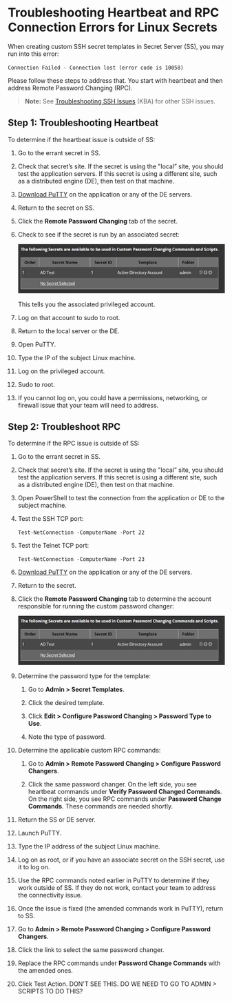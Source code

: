 [title]: # (Troubleshooting Heartbeat and RPC Connection Errors)
[tags]: # (troubleshooting, workaround, rpc, heartbeat)
[priority]: # (1000)

# Troubleshooting Heartbeat and RPC Connection Errors for Linux Secrets

 When creating custom SSH secret templates in Secret Server (SS), you may run into this error:

`Connection Failed - Connection lost (error code is 10058)` 

Please follow these steps to address that. You start with heartbeat and then address Remote Password Changing (RPC). 

> **Note:** See [Troubleshooting SSH Issues](https://thycotic.force.com/support/s/article/Troubleshooting-SSH-Issues) (KBA) for other SSH issues.

## Step 1: Troubleshooting Heartbeat

To determine if the heartbeat issue is outside of SS: 

1. Go to the errant secret in SS. 

1. Check that secret’s site. If the secret is using the "local” site, you should test the application servers. If this secret is using a different site, such as a distributed engine (DE), then test on that machine.

2. [Download PuTTY](https://www.chiark.greenend.org.uk/~sgtatham/putty/latest.html) on the application or any of the DE servers. 

2. Return to the secret on SS.

2. Click the **Remote Password Changing** tab of the secret. 

2. Check to see if the secret is run by an associated secret:

   ![img](images/clip_image003.jpg)

   This tells you the associated privileged account. 

1. Log on that account to sudo to root.

1. Return to the local server or the DE.

2. Open PuTTY.

3. Type the IP of the subject Linux machine.

4. Log on the privileged account.

5. Sudo to root.
6. If you cannot log on, you could have a permissions, networking, or firewall issue that your team will need to address.

## Step 2: Troubleshoot RPC 

To determine if the RPC issue is outside of SS: 

1. Go to the errant secret in SS. 

1. Check that secret’s site. If the secret is using the "local” site, you should test the application servers. If this secret is using a different site, such as a distributed engine (DE), then test on that machine.

1. Open PowerShell to test the connection from the application or DE to the subject machine.

1. Test the SSH TCP port:

   `Test-NetConnection -ComputerName -Port 22`

1. Test the Telnet TCP port:

   `Test-NetConnection -ComputerName -Port 23`

1. [Download PuTTY](https://www.chiark.greenend.org.uk/~sgtatham/putty/latest.html) on the application or any of the DE servers. 

1. Return to the secret.

1. Click the **Remote Password Changing** tab to determine the account responsible for running the custom password changer:

   ![img](images/clip_image004.jpg)

1. Determine the password type for the template:

   1. Go to **Admin > Secret Templates**.

   1. Click the desired template.

   1. Click **Edit > Configure Password Changing > Password Type to Use**. 

   1. Note the type of password.

1. Determine the applicable custom RPC commands:

   1. Go to **Admin > Remote Password Changing > Configure Password Changers**.

   1. Click the same password changer. On the left side, you see heartbeat commands under **Verify Password Changed Commands**. On the right side, you see RPC commands under **Password Change Commands**. These commands are needed shortly.

1. Return the SS or DE server.

1. Launch PuTTY.

1. Type the IP address of the subject Linux machine.

1. Log on as root, or if you have an associate secret on the SSH secret, use it to log on.

1. Use the RPC commands noted earlier in PuTTY to determine if they work outside of SS. If they do not work, contact your team to address the connectivity issue.

1. Once the issue is fixed (the amended commands work in PuTTY), return to SS.

1. Go to **Admin > Remote Password Changing > Configure Password Changers**.

1. Click the link to select the same password changer. 

1. Replace the RPC commands under **Password Change Commands** with the amended ones.

1. Click Test Action. DON'T SEE THIS. DO WE NEED TO GO TO ADMIN > SCRIPTS TO DO THIS?
